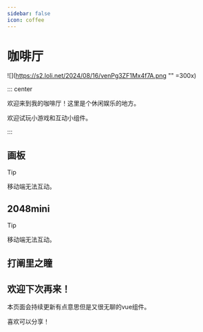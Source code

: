```yaml
---
sidebar: false
icon: coffee
---
```

# 咖啡厅
![](https://s2.loli.net/2024/08/16/venPg3ZF1Mx4f7A.png "" =300x)

::: center

欢迎来到我的咖啡厅！这里是个休闲娱乐的地方。

欢迎试玩小游戏和互动小组件。

:::


<weather />

<timer />

## 画板

> [!tip]
> 移动端无法互动。
>


<board />

## 2048mini

> [!tip]
> 移动端无法互动。
>

<gameOne />

## 打阐里之瞳

<gameTwo />

## 欢迎下次再来！

本页面会持续更新有点意思但是又很无聊的vue组件。

喜欢可以分享！
<Share />

<script setup>
import gameOne from "@source/components/gameOne.vue";
import gameTwo from "@source/components/gameTwo.vue";
import weather from "@source/components/weather.vue";
import board from "@source/components/board.vue";
import timer from "@source/components/timer.vue";
</script>